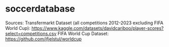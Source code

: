 # soccerdatabase



Sources:
Transfermarkt Dataset (all competitions 2012-2023 excluding FIFA World Cup): https://www.kaggle.com/datasets/davidcariboo/player-scores?select=competitions.csv
FIFA World Cup Dataset: https://github.com/jfjelstul/worldcup
